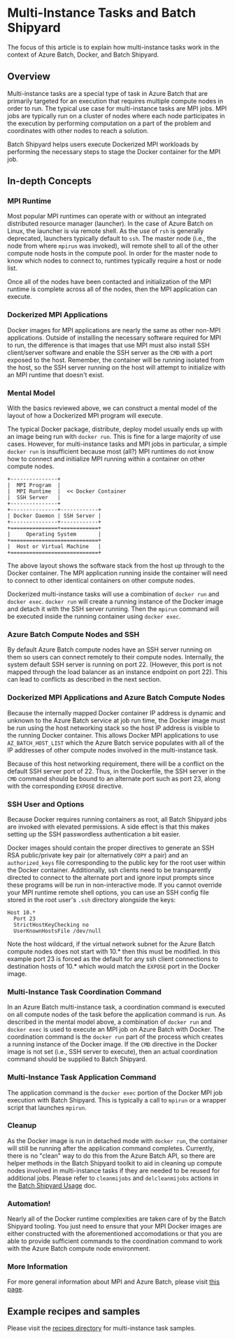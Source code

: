 # Multi-Instance Tasks and Batch Shipyard
The focus of this article is to explain how multi-instance tasks work in
the context of Azure Batch, Docker, and Batch Shipyard.

## Overview
Multi-instance tasks are a special type of task in Azure Batch that are
primarily targeted for an execution that requires multiple compute nodes in
order to run. The typical use case for multi-instance tasks are MPI jobs.
MPI jobs are typically run on a cluster of nodes where each node participates
in the execution by performing computation on a part of the problem and
coordinates with other nodes to reach a solution.

Batch Shipyard helps users execute Dockerized MPI workloads by performing
the necessary steps to stage the Docker container for the MPI job.

## In-depth Concepts
### MPI Runtime
Most popular MPI runtimes can operate with or without an integrated
distributed resource manager (launcher). In the case of Azure Batch on Linux,
the launcher is via remote shell. As the use of `rsh` is generally deprecated,
launchers typically default to `ssh`. The master node (i.e., the node from
where `mpirun` was invoked), will remote shell to all of the other compute
node hosts in the compute pool. In order for the master node to know which
nodes to connect to, runtimes typically require a host or node list.

Once all of the nodes have been contacted and initialization of the MPI runtime
is complete across all of the nodes, then the MPI application can execute.

### Dockerized MPI Applications
Docker images for MPI applications are nearly the same as other non-MPI
applications. Outside of installing the necessary software required for
MPI to run, the difference is that images that use MPI must also install
SSH client/server software and enable the SSH server as the `CMD` with a
port exposed to the host. Remember, the container will be running isolated
from the host, so the SSH server running on the host will attempt to
initialize with an MPI runtime that doesn't exist.

### Mental Model
With the basics reviewed above, we can construct a mental model of the layout
of how a Dockerized MPI program will execute.

The typical Docker package, distribute, deploy model usually ends up with an
image being run with `docker run`. This is fine for a large majority of  use
cases. However, for multi-instance tasks and MPI jobs in particular, a simple
`docker run` is insufficient because most (all?) MPI runtimes do not know how
to connect and initialize MPI running within a container on other compute
nodes.

```
+---------------+
|  MPI Program  |
|  MPI Runtime  |  << Docker Container
|  SSH Server   |
+---------------+
+---------------+------------+
| Docker Daemon | SSH Server |
+---------------+------------+
+===============+============+
|     Operating System       |
+============================+
|  Host or Virtual Machine   |
+============================+
```

The above layout shows the software stack from the host up through to the
Docker container. The MPI application running inside the container will need
to connect to other identical containers on other compute nodes.

Dockerized multi-instance tasks will use a combination of `docker run` and
`docker exec`. `docker run` will create a running instance of the Docker image
and detach it with the SSH server running. Then the `mpirun` command will
be executed inside the running container using `docker exec`.

### Azure Batch Compute Nodes and SSH
By default Azure Batch compute nodes have an SSH server running on them so
users can connect remotely to their compute nodes. Internally, the system
default SSH server is running on port 22. (However, this port is not mapped
through the load balancer as an instance endpoint on port 22). This can lead
to conflicts as described in the next section.

### Dockerized MPI Applications and Azure Batch Compute Nodes
Because the internally mapped Docker container IP address is dynamic and
unknown to the Azure Batch service at job run time, the Docker image must
be run using the host networking stack so the host IP address is visible
to the running Docker container. This allows Docker MPI applications to
use `AZ_BATCH_HOST_LIST` which the Azure Batch service populates with all
of the IP addresses of other compute nodes involved in the multi-instance
task.

Because of this host networking requirement, there will be a conflict
on the default SSH server port of 22. Thus, in the Dockerfile, the
SSH server in the `CMD` command should be bound to an alternate port such
as port 23, along with the corresponding `EXPOSE` directive.

### SSH User and Options
Because Docker requires running containers as root, all Batch Shipyard
jobs are invoked with elevated permissions. A side effect is that this
makes setting up the SSH passwordless authentication a bit easier.

Docker images should contain the proper directives to generate an SSH
RSA public/private key pair (or alternatively `COPY` a pair) and an
`authorized_keys` file corresponding to the public key for the root user
within the Docker container. Additionally, ssh clients need to be transparently
directed to connect to the alternate port and ignore input prompts since these
programs will be run in non-interactive mode. If you cannot override your MPI
runtime remote shell options, you can use an SSH config file stored in the root
user's `.ssh` directory alongside the keys:

```
Host 10.*
  Port 23
  StrictHostKeyChecking no
  UserKnownHostsFile /dev/null
```

Note the host wildcard, if the virtual network subnet for the Azure Batch
compute nodes does not start with 10.\* then this must be modified. In this
example port 23 is forced as the default for any ssh client connections to
destination hosts of 10.\* which would match the `EXPOSE` port in the Docker
image.

### Multi-Instance Task Coordination Command
In an Azure Batch multi-instance task, a coordination command is executed on
all compute nodes of the task before the application command is run. As
described in the mental model above, a combination of `docker run` and
`docker exec` is used to execute an MPI job on Azure Batch with Docker.
The coordination command is the `docker run` part of the process which creates
a running instance of the Docker image. If the `CMD` directive in the Docker
image is not set (i.e., SSH server to execute), then an actual coordination
command should be supplied to Batch Shipyard.

### Multi-Instance Task Application Command
The application command is the `docker exec` portion of the Docker MPI
job execution with Batch Shipyard. This is typically a call to `mpirun`
or a wrapper script that launches `mpirun`.

### Cleanup
As the Docker image is run in detached mode with `docker run`, the container
will still be running after the application command completes. Currently,
there is no "clean" way to do this from the Azure Batch API, so there are
helper methods in the Batch Shipyard toolkit to aid in cleaning up compute
nodes involved in multi-instance tasks if they are needed to be reused for
additional jobs. Please refer to `cleanmijobs` and `delcleanmijobs` actions
in the [Batch Shipyard Usage](03-batch-shipyard-usage.md) doc.

### Automation!
Nearly all of the Docker runtime complexities are taken care of by the Batch
Shipyard tooling. You just need to ensure that your MPI Docker images are
either constructed with the aforementioned accomodations or that you are able
to provide sufficient commands to the coordination command to work with the
Azure Batch compute node environment.

### More Information
For more general information about MPI and Azure Batch, please visit
[this page](https://azure.microsoft.com/en-us/documentation/articles/batch-mpi/).

## Example recipes and samples
Please visit the [recipes directory](../recipes) for multi-instance task
samples.
